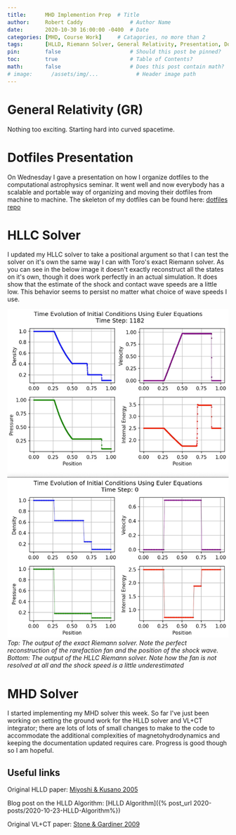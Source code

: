 ```yaml
---
title:      MHD Implemention Prep  # Title
author:     Robert Caddy               # Author Name
date:       2020-10-30 16:00:00 -0400  # Date
categories: [MHD, Course Work]     # Catagories, no more than 2
tags:       [HLLD, Riemann Solver, General Relativity, Presentation, Dotfiles]                     # Tags, any number
pin:        false                      # Should this post be pinned?
toc:        true                       # Table of Contents?
math:       false                      # Does this post contain math?
# image:      /assets/img/...            # Header image path
---
```


# General Relativity (GR)
Nothing too exciting. Starting hard into curved spacetime.

# Dotfiles Presentation
On Wednesday I gave a presentation on how I organize dotfiles to the computational astrophysics seminar. It went well and now everybody has a scalable and portable way of organizing and moving their dotfiles from machine to machine. The skeleton of my dotfiles can be found here: [dotfiles repo](https://github.com/bcaddy/dotfiles-skeleton)

# HLLC Solver
I updated my HLLC solver to take a positional argument so that I can test the solver on it's own the same way I can with Toro's exact Riemann solver. As you can see in the below image it doesn't exactly reconstruct all the states on it's own, though it does work perfectly in an actual simulation. It does show that the estimate of the shock and contact wave speeds are a little low. This behavior seems to persist no matter what choice of wave speeds I use.

![exact vs HLLC](/assets/img/2020-post-assets/10-October/HLLC-standalone-test.png)
*Top: The output of the exact Riemann solver. Note the perfect reconstruction of the rarefaction fan and the position of the shock wave. Bottom: The output of the HLLC Riemann solver. Note how the fan is not resolved at all and the shock speed is a little underestimated*

# MHD Solver
I started implementing my MHD solver this week. So far I've just been working on setting the ground work for the HLLD solver and VL+CT integrator; there are lots of lots of small changes to make to the code to accommodate the additional complexities of magnetohydrodynamics and keeping the documentation updated requires care.  Progress is good though so I am hopeful.

## Useful links
Original HLLD paper: [Miyoshi & Kusano 2005](https://www.sciencedirect.com/science/article/pii/S0021999105001142?via%3Dihub)

Blog post on the HLLD Algorithm: [HLLD Algorithm]({% post_url 2020-posts/2020-10-23-HLLD-Algorithm%})

Original VL+CT paper: [Stone & Gardiner 2009](https://www.sciencedirect.com/science/article/abs/pii/S1384107608000754?via%3Dihub)
